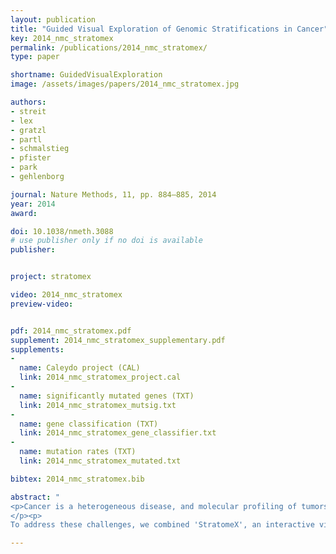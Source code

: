 ```yaml
---
layout: publication
title: "Guided Visual Exploration of Genomic Stratifications in Cancer"
key: 2014_nmc_stratomex
permalink: /publications/2014_nmc_stratomex/
type: paper

shortname: GuidedVisualExploration
image: /assets/images/papers/2014_nmc_stratomex.jpg

authors:
- streit
- lex
- gratzl
- partl
- schmalstieg
- pfister
- park
- gehlenborg

journal: Nature Methods, 11, pp. 884–885, 2014
year: 2014
award:

doi: 10.1038/nmeth.3088
# use publisher only if no doi is available
publisher:


project: stratomex

video: 2014_nmc_stratomex
preview-video:


pdf: 2014_nmc_stratomex.pdf
supplement: 2014_nmc_stratomex_supplementary.pdf
supplements:
- 
  name: Caleydo project (CAL)
  link: 2014_nmc_stratomex_project.cal
- 
  name: significantly mutated genes (TXT)
  link: 2014_nmc_stratomex_mutsig.txt
- 
  name: gene classification (TXT)
  link: 2014_nmc_stratomex_gene_classifier.txt
- 
  name: mutation rates (TXT)
  link: 2014_nmc_stratomex_mutated.txt

bibtex: 2014_nmc_stratomex.bib

abstract: "
<p>Cancer is a heterogeneous disease, and molecular profiling of tumors from large cohorts has enabled characterization of new tumor subtypes. This is a prerequisite for improving personalized treatment and ultimately achieving better patient outcomes. Potential tumor subtypes can be identified with methods such as unsupervised clustering or network-based stratification, which assign patients to sets based on high-dimensional molecular profiles. Detailed characterization of identified sets and their interpretation, however, remain a time-consuming exploratory process.
</p><p>
To address these challenges, we combined 'StratomeX', an interactive visualization tool that is freely available at <a href='http://www.caleydo.org/'>http://www.caleydo.org/</a>, with exploration tools to efficiently compare multiple patient stratifications, to correlate patient sets with clinical information or genomic alterations and to view the differences between molecular profiles across patient sets. Although we focus on cancer genomics here, StratomeX can also be applied in other disease cohorts.</p>"

---
```


